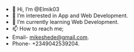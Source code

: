 - 👋 Hi, I’m @Elmik03
- 👀 I’m interested in App and Web Development.
- 🌱 I’m currently learning Web Development.
- 📫 How to reach me;
- Email- mikeshede@gmail.com.
- Phone- +2349042539204.

<!---
Elmik03/Elmik03 is a ✨ special ✨ repository because its `README.md` (this file) appears on your GitHub profile.
You can click the Preview link to take a look at your changes.
--->
